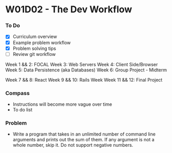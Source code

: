 # W01D02 - The Dev Workflow

### To Do
- [x] Curriculum overview
- [x] Example problem workflow
- [x] Problem solving tips
- [ ] Review git workflow

Week 1 && 2: FOCAL
Week 3: Web Servers
Week 4: Client Side/Browser
Week 5: Data Persistence (aka Databases)
Week 6: Group Project - Midterm

Week 7 && 8: React
Week 9 && 10: Rails Week
Week 11 && 12: Final Project

### Compass
* Instructions will become more vague over time
* To do list

### Problem
* Write a program that takes in an unlimited number of command line arguments and prints out the sum of them. If any argument is not a whole number, skip it. Do not support negative numbers.

















# 
